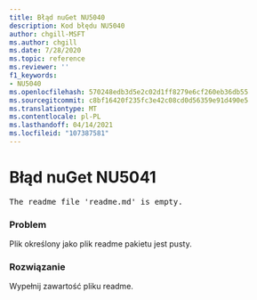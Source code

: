 ```yaml
---
title: Błąd nuGet NU5040
description: Kod błędu NU5040
author: chgill-MSFT
ms.author: chgill
ms.date: 7/28/2020
ms.topic: reference
ms.reviewer: ''
f1_keywords:
- NU5040
ms.openlocfilehash: 570248edb3d5e2c02d1ff8279e6cf260eb36db55
ms.sourcegitcommit: c8bf16420f235fc3e42c08cd0d56359e91d490e5
ms.translationtype: MT
ms.contentlocale: pl-PL
ms.lasthandoff: 04/14/2021
ms.locfileid: "107387581"
---
```

# <a name="nuget-error-nu5041"></a>Błąd nuGet NU5041

<pre>The readme file 'readme.md' is empty.</pre>


### <a name="issue"></a>Problem 

Plik określony jako plik readme pakietu jest pusty.


### <a name="solution"></a>Rozwiązanie

Wypełnij zawartość pliku readme.
